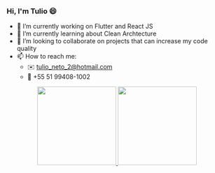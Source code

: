 ### Hi, I'm Tulio 😄

- 🔭 I’m currently working on Flutter and React JS
- 🌱 I’m currently learning about Clean Archtecture
- 👯 I’m looking to collaborate on projects that can increase my code quality
- 📫 How to reach me:
  - ✉️  tulio_neto_2@hotmail.com
  - 📱  +55 51 99408-1002


<div align="center">
  <a href="https://github.com/TulioPintoNeto/">
  <img height="180em" src="https://github-readme-stats.vercel.app/api?username=TulioPintoNeto&show_icons=true&theme=dark&count_private=true"/>
  <img height="180em" src="https://github-readme-stats.vercel.app/api/top-langs/?username=TulioPintoNeto&layout=compact&count_private=true&show_icons=true&theme=dark" />
</div>

